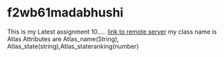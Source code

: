 # f2wb61madabhushi
This is my Latest assignment 10.....
[link to remote server](https://f2wb61madabhushi.onrender.com)
my class name is Atlas
Attributes are Atlas_name(String), Atlas_state(string),Atlas_stateranking(number)